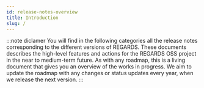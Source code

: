```yaml
---
id: release-notes-overview
title: Introduction
slug: /
---
```



:::note diclamer
You will find in the following categories all the release notes corresponding to the different versions of REGARDS. 
These documents describes the high-level features and actions for the REGARDS OSS project in the near to medium-term future.
As with any roadmap, this is a living document that gives you an overview of the works in progress. We aim to update the roadmap with any changes or status updates every year, when we release the next version.
:::